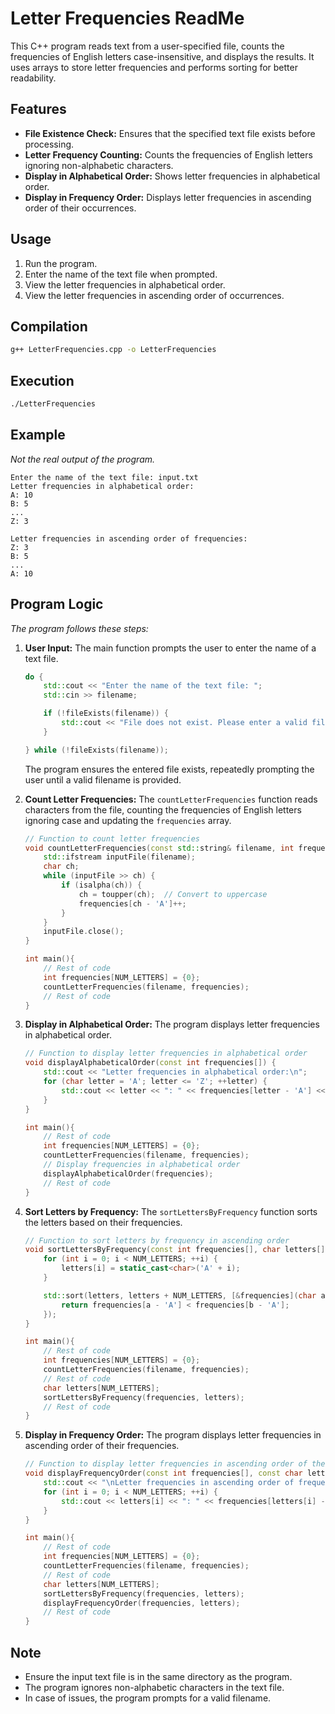 # Letter Frequencies ReadMe

This C++ program reads text from a user-specified file, counts the frequencies of English letters case-insensitive, and displays the results. It uses arrays to store letter frequencies and performs sorting for better readability.

## Features
- **File Existence Check:** Ensures that the specified text file exists before processing.
- **Letter Frequency Counting:** Counts the frequencies of English letters ignoring non-alphabetic characters.
- **Display in Alphabetical Order:** Shows letter frequencies in alphabetical order.
- **Display in Frequency Order:** Displays letter frequencies in ascending order of their occurrences.

## Usage
1. Run the program.
2. Enter the name of the text file when prompted.
3. View the letter frequencies in alphabetical order.
4. View the letter frequencies in ascending order of occurrences.

## Compilation
```bash
g++ LetterFrequencies.cpp -o LetterFrequencies
```
## Execution

```bash
./LetterFrequencies
```

## Example
*Not the real output of the program.*
```plain text
Enter the name of the text file: input.txt
Letter frequencies in alphabetical order:
A: 10
B: 5
...
Z: 3
```

``` plain text
Letter frequencies in ascending order of frequencies:
Z: 3 
B: 5
...
A: 10
```

## Program Logic

*The program follows these steps:*

1. **User Input:** The main function prompts the user to enter the name of a text file.

    ```c++
    do {
        std::cout << "Enter the name of the text file: ";
        std::cin >> filename;

        if (!fileExists(filename)) {
            std::cout << "File does not exist. Please enter a valid filename.\n";
        }

    } while (!fileExists(filename));
    ```

    The program ensures the entered file exists, repeatedly prompting the user until a valid filename is provided.

2. **Count Letter Frequencies:** The `countLetterFrequencies` function reads characters from the file, counting the frequencies of English letters ignoring case and updating the `frequencies` array.

    ```c++
    // Function to count letter frequencies
    void countLetterFrequencies(const std::string& filename, int frequencies[]) {
        std::ifstream inputFile(filename);
        char ch;
        while (inputFile >> ch) {
            if (isalpha(ch)) {
                ch = toupper(ch);  // Convert to uppercase
                frequencies[ch - 'A']++;
            }
        }
        inputFile.close();
    }

    int main(){
        // Rest of code
        int frequencies[NUM_LETTERS] = {0};
        countLetterFrequencies(filename, frequencies);
        // Rest of code
    }
    ```

3. **Display in Alphabetical Order:** The program displays letter frequencies in alphabetical order.

    ```c++
    // Function to display letter frequencies in alphabetical order
    void displayAlphabeticalOrder(const int frequencies[]) {
        std::cout << "Letter frequencies in alphabetical order:\n";
        for (char letter = 'A'; letter <= 'Z'; ++letter) {
            std::cout << letter << ": " << frequencies[letter - 'A'] << '\n';
        }
    }

    int main(){
        // Rest of code
        int frequencies[NUM_LETTERS] = {0};
        countLetterFrequencies(filename, frequencies);
        // Display frequencies in alphabetical order
        displayAlphabeticalOrder(frequencies);
        // Rest of code
    }
    
    ```

4. **Sort Letters by Frequency:** The `sortLettersByFrequency` function sorts the letters based on their frequencies.
    
    ```c++
    // Function to sort letters by frequency in ascending order
    void sortLettersByFrequency(const int frequencies[], char letters[]) {
        for (int i = 0; i < NUM_LETTERS; ++i) {
            letters[i] = static_cast<char>('A' + i);
        }

        std::sort(letters, letters + NUM_LETTERS, [&frequencies](char a, char b) {
            return frequencies[a - 'A'] < frequencies[b - 'A'];
        });
    }

    int main(){
        // Rest of code
        int frequencies[NUM_LETTERS] = {0};
        countLetterFrequencies(filename, frequencies);
        // Rest of code
        char letters[NUM_LETTERS];
        sortLettersByFrequency(frequencies, letters);
        // Rest of code
    }
    ```

5. **Display in Frequency Order:** The program displays letter frequencies in ascending order of their frequencies.

    ```c++
    // Function to display letter frequencies in ascending order of their frequencies
    void displayFrequencyOrder(const int frequencies[], const char letters[]) {
        std::cout << "\nLetter frequencies in ascending order of frequencies:\n";
        for (int i = 0; i < NUM_LETTERS; ++i) {
            std::cout << letters[i] << ": " << frequencies[letters[i] - 'A'] << '\n';
        }
    }

    int main(){
        // Rest of code
        int frequencies[NUM_LETTERS] = {0};
        countLetterFrequencies(filename, frequencies);
        // Rest of code
        char letters[NUM_LETTERS];
        sortLettersByFrequency(frequencies, letters);
        displayFrequencyOrder(frequencies, letters);
        // Rest of code
    }
    
    ```
## Note
- Ensure the input text file is in the same directory as the program.
- The program ignores non-alphabetic characters in the text file.
- In case of issues, the program prompts for a valid filename.